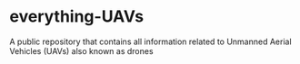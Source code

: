 # everything-UAVs
A public repository that contains all information related to Unmanned Aerial Vehicles (UAVs) also known as drones

